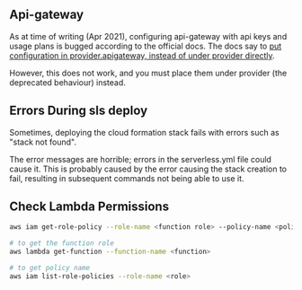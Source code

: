 
## Api-gateway

As at time of writing (Apr 2021), configuring api-gateway with api keys and usage plans is bugged according to the official docs. The docs say to [put configuration in provider.apigateway, instead of under provider directly](https://www.serverless.com/framework/docs/deprecations#api-gateway-specific-configuration).

However, this does not work, and you must place them under provider (the deprecated behaviour) instead.

## Errors During sls deploy

Sometimes, deploying the cloud formation stack fails with errors such as "stack not found".

The error messages are horrible; errors in the serverless.yml file could cause it. This is probably caused by the error causing the stack creation to fail, resulting in subsequent commands not being able to use it.

## Check Lambda Permissions

```sh
aws iam get-role-policy --role-name <function role> --policy-name <policy name>

# to get the function role
aws lambda get-function --function-name <function>

# to get policy name
aws iam list-role-policies --role-name <role>
```
